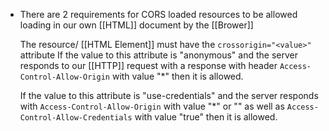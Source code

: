 - There are 2 requirements for CORS loaded resources to be allowed loading in our own [[HTML]] document by the [[Brower]]
  
  The resource/ [[HTML Element]] must have the ``crossorigin="<value>"`` attribute
  If the value to this attribute is "anonymous" and the server responds to our [[HTTP]] request with a response with header ``Access-Control-Allow-Origin`` with value "*" then it is allowed.
  
  If the value to this attribute is "use-credentials" and the server responds with ``Access-Control-Allow-Origin`` with value "*" or "<our domain name>" as well as ``Access-Control-Allow-Credentials`` with value "true" then it is allowed.